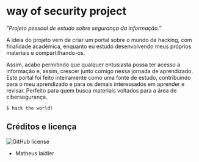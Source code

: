 # way of security project

<i>"Projeto pessoal de estudo sobre segurança da informação."</i>


A ideia do projeto vem de criar um portal sobre o mundo de hacking, com finalidade acadêmica, enquanto eu estudo desenvolvendo meus próprios materiais e compartilhando-os. 

Assim, acabo permitindo que qualquer entusiasta possa ter acesso a informação e, assim, crescer junto comigo nessa jornada de aprendizado.
Este portal foi feito inteiramente como uma fonte de estudo, contribuíndo para o meu aprendizado e para os demais interessados em aprender e revisar.
Perfeito para quem busca materiais voltados para a área de cibersegurança.

```console
$ hack the world!
```

## Créditos e licença
![GitHub license](https://img.shields.io/github/license/cotes2020/chirpy-starter.svg?color=blue)
  - Matheus laidler

